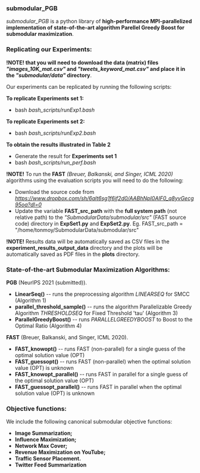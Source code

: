 ### submodular_PGB ###
*submodular_PGB* is a python library of **high-performance MPI-parallelized implementation of state-of-the-art algorithm Parellel Greedy Boost for submodular maximization**. 


### Replicating our Experiments: ###
**!NOTE! that you will need to download the data (matrix) files *"images_10K_mat.csv"* and *"tweets_keyword_mat.csv"* and place it in the *"submodular/data"*  directory**. 

Our experiments can be replicated by running the following scripts:


 **To replicate Experiments set 1:**
   - bash *bash_scripts/runExp1.bash*    

 **To replicate Experiments set 2:**
   - bash *bash_scripts/runExp2.bash*

 **To obtain the results illustrated in Table 2**
   - Generate the result for **Experiments set 1**
   - bash *bash_scripts/run_perf.bash*


**!NOTE!** To run the **FAST** *(Breuer, Balkanski, and Singer, ICML 2020)* algorithms using the evaluation scripts you will need to do the following:
  - Download the source code from *https://www.dropbox.com/sh/6alt6sg1f6jf2d0/AABhNpI0AIF0_q8yvGecg95oa?dl=0*
  - Update the variable **FAST_src_path** with the **full system path** (not relative path) to the *"SubmodularData/submodular/src"* (FAST source code) directory in **ExpSet1.py** and **ExpSet2.py**. Eg. FAST_src_path =  "/home/tonmoy/SubmodularData/submodular/src"


**!NOTE!** Results data will be automatically saved as CSV files in the **experiment_results_output_data** directory and the plots will be automatically saved as PDF files in the **plots** directory.



### State-of-the-art Submodular Maximization Algorithms: ###

<!-- ### Submodular Maximization Algorithms from "Best of Both Worlds: Practical and Theoretically Optimal Submodular Maximization in Parallel": ### -->

**PGB** (NeurIPS 2021 (submitted)).
  - **LinearSeq()** -- runs the preprocessing algorithm *LINEARSEQ* for SMCC (Algorithm 1) 
  - **parallel_threshold_sample()** -- runs the algorithm Parallelizable Greedy Algorithm *THRESHOLDSEQ* for Fixed Threshold 'tau' (Algorithm 3)
  - **ParallelGreedyBoost()** -- runs *PARALLELGREEDYBOOST*  to Boost to the Optimal Ratio (Algorithm 4)

<!-- ### Submodular Maximization Algorithms from "The Fast Algorithm for Submodular Maximization": ### -->

**FAST** (Breuer, Balkanski, and Singer, ICML 2020).
  - **FAST_knowopt()** -- runs FAST (non-parallel) for a single guess of the optimal solution value (OPT)
  - **FAST_guessopt()** -- runs FAST (non-parallel) when the optimal solution value (OPT) is unknown
  - **FAST_knowopt_parallel()** -- runs FAST in parallel for a single guess of the optimal solution value (OPT)
  - **FAST_guessopt_parallel()** -- runs FAST in parallel when the optimal solution value (OPT) is unknown


### Objective functions: ###
We include the following canonical submodular objective functions:
- **Image Summarization;** 
- **Influence Maximization;**
- **Network Max Cover;**
- **Revenue Maximization on YouTube;**
- **Traffic Sensor Placement.**
- **Twitter Feed Summarization**




